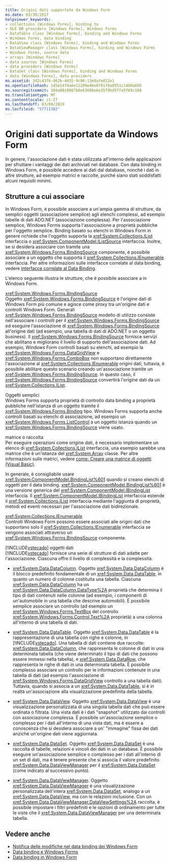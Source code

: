 ```yaml
---
title: Origini dati supportate da Windows Form
ms.date: 03/30/2017
helpviewer_keywords:
- collections [Windows Forms], binding to
- OLE DB providers [Windows Forms], Windows Forms
- DataTable class [Windows Forms], binding and Windows Forms
- Windows Forms, data binding
- DataView class [Windows Forms], binding and Windows Forms
- DataViewManager class [Windows Forms], binding and Windows Forms
- Windows Forms, source data
- arrays [Windows Forms]
- data sources [Windows Forms]
- data providers [Windows Forms]
- DataSet class [Windows Forms], binding and Windows Forms
- data [Windows Forms], data providers
ms.assetid: 3d2c43f6-462b-4d35-9c86-13e9afe012e1
ms.openlocfilehash: 145e14f4a6e11209e46e8761f8a0551c1400a605
ms.sourcegitcommit: 160a88c8087b0e63606e6e35f9bd57fa5f69c168
ms.translationtype: MT
ms.contentlocale: it-IT
ms.lasthandoff: 03/09/2019
ms.locfileid: "57711302"
---
```

# <a name="data-sources-supported-by-windows-forms"></a>Origini dati supportate da Windows Form
In genere, l'associazione dati è stata utilizzata all'interno delle applicazioni per sfruttare i vantaggi dei dati archiviati nel database. Con data binding in Windows Form, è possibile accedere ai dati dal database, nonché i dati in altre strutture, ad esempio matrici e raccolte, purché siano stati soddisfatti alcuni requisiti minimi.  
  
## <a name="structures-to-bind-to"></a>Strutture a cui associare  
 In Windows Form, è possibile associare a un'ampia gamma di strutture, da semplici oggetti (associazione semplice) agli elenchi complessi, ad esempio tabelle di dati ADO.NET (associazione complessa). Per l'associazione semplice, Windows Forms supporta l'associazione a proprietà pubbliche per l'oggetto semplice. Binding basato su elenchi in Windows Form in genere richiede che l'oggetto supporta la <xref:System.Collections.IList> interfaccia o <xref:System.ComponentModel.IListSource> interfaccia. Inoltre, se si desidera associare con tramite una <xref:System.Windows.Forms.BindingSource> componente, è possibile associare a un oggetto che supporta il <xref:System.Collections.IEnumerable> interfaccia. Per altre informazioni sulle interfacce correlate al data binding, vedere [interfacce correlate al Data Binding](interfaces-related-to-data-binding.md).  
  
 L'elenco seguente illustra le strutture, che è possibile associare a in Windows Form.  
  
 <xref:System.Windows.Forms.BindingSource>  
 Oggetto <xref:System.Windows.Forms.BindingSource> è l'origine dati di Windows Form più comune e agisce come proxy tra un'origine dati e controlli Windows Form. Generali <xref:System.Windows.Forms.BindingSource> modello di utilizzo consiste nell'associare i controlli per il <xref:System.Windows.Forms.BindingSource> ed eseguire l'associazione di <xref:System.Windows.Forms.BindingSource> all'origine dati (ad esempio, una tabella di dati di ADO.NET o un oggetto business). Il <xref:System.Windows.Forms.BindingSource> fornisce servizi che abilitano e migliorano il livello di supporto dell'associazione dati. Ad esempio, Windows Form controlli basati su elenchi, ad esempio la <xref:System.Windows.Forms.DataGridView> e <xref:System.Windows.Forms.ComboBox> non supportano direttamente l'associazione al <xref:System.Collections.IEnumerable> origini dati, tuttavia, è possibile abilitare questo scenario creando un'associazione tramite un <xref:System.Windows.Forms.BindingSource>. In questo caso, il <xref:System.Windows.Forms.BindingSource> convertirà l'origine dati da un <xref:System.Collections.IList>.  
  
 Oggetti semplici  
 Windows Forms supporta proprietà di controllo data binding a proprietà pubbliche nell'istanza di un oggetto tramite il <xref:System.Windows.Forms.Binding> tipo. Windows Forms supporta anche controlli basati su elenchi di associazione, ad esempio un <xref:System.Windows.Forms.ListControl> a un oggetto istanza quando un <xref:System.Windows.Forms.BindingSource> viene usato.  
  
 matrice o raccolta  
 Per eseguire operazioni come origine dati, è necessario implementare un elenco di <xref:System.Collections.IList> interfaccia, una esempio sarebbe una matrice che è un'istanza del <xref:System.Array> classe. Per altre informazioni sulle matrici, vedere [come: Creare una matrice di oggetti (Visual Basic)](https://docs.microsoft.com/previous-versions/visualstudio/visual-studio-2010/487y7874(v=vs.100)).  
  
 In generale, è consigliabile usare <xref:System.ComponentModel.BindingList%601> quando si creano elenchi di oggetti per il data binding. <xref:System.ComponentModel.BindingList%601> è una versione generica del <xref:System.ComponentModel.IBindingList> interfaccia. Il <xref:System.ComponentModel.IBindingList> interfaccia estende il <xref:System.Collections.IList> interfaccia mediante l'aggiunta di proprietà, metodi ed eventi necessari per l'associazione dati bidirezionale.  
  
 <xref:System.Collections.IEnumerable>  
 Controlli Windows Form possono essere associati alle origini dati che supportano solo il <xref:System.Collections.IEnumerable> interfaccia se vengono associati attraverso un <xref:System.Windows.Forms.BindingSource> componente.  
  
 [!INCLUDE[vstecado](../../../includes/vstecado-md.md)] oggetti dati  
 [!INCLUDE[vstecado](../../../includes/vstecado-md.md)] fornisce una serie di strutture di dati adatte per l'associazione. Ciascuna offre il livello di complessità e la complessità.  
  
-   <xref:System.Data.DataColumn>. Oggetto <xref:System.Data.DataColumn> è il blocco predefinito fondamentale di un <xref:System.Data.DataTable>, in quanto un numero di colonne costituita una tabella. Ciascuna <xref:System.Data.DataColumn> ha un <xref:System.Data.DataColumn.DataType%2A> proprietà che determina il tipo di dati contenuti nelle colonne (ad esempio, i componenti di un'automobile in una tabella che descrive automobili). È possibile semplice associare un controllo (ad esempio un <xref:System.Windows.Forms.TextBox> del controllo <xref:System.Windows.Forms.Control.Text%2A> proprietà) a una colonna all'interno di una tabella di dati.  
  
-   <xref:System.Data.DataTable>. Oggetto <xref:System.Data.DataTable> è la rappresentazione di una tabella con righe e colonne, in [!INCLUDE[vstecado](../../../includes/vstecado-md.md)]. Una tabella di dati contiene due raccolte: <xref:System.Data.DataColumn>, che rappresenta le colonne di dati in una determinata tabella (che viene determinato il tipo di dati che possono essere immessi nella tabella), e <xref:System.Data.DataRow>, che rappresenta le righe di dati in una determinata tabella. È possibile complesso associare un controllo per le informazioni contenute in una tabella di dati (ad esempio l'associazione di <xref:System.Windows.Forms.DataGridView> controllo a una tabella dati). Tuttavia, quando si associa a un <xref:System.Data.DataTable>, si è in realtà un'associazione alla visualizzazione predefinita della tabella.  
  
-   <xref:System.Data.DataView>. Oggetto <xref:System.Data.DataView> è una visualizzazione personalizzata di una singola tabella dati che può essere ordinata o filtrata. Una vista dati è i dati "snapshot" utilizzato dai controlli con associazione complessa. È possibile un'associazione semplice o complesso per i dati all'interno di una vista dati, ma è essere a conoscenza che si desidera associare a un' "immagine" fissa dei dati anziché un'origine dati viene aggiornata.  
  
-   <xref:System.Data.DataSet>. Oggetto <xref:System.Data.DataSet> è una raccolta di tabelle, relazioni e vincoli dei dati in un database. È possibile eseguire un'associazione semplice o complesso per i dati all'interno di un set di dati, ma è tenere presente che si associa il valore predefinito <xref:System.Data.DataViewManager> per il <xref:System.Data.DataSet> (come indicato al successivo punto).  
  
-   <xref:System.Data.DataViewManager>. Oggetto <xref:System.Data.DataViewManager> è una visualizzazione personalizzata dell'intera <xref:System.Data.DataSet>, analogo a un <xref:System.Data.DataView>, ma con le relazioni inclusione. Con un <xref:System.Data.DataViewManager.DataViewSettings%2A> raccolta, è possibile impostare i filtri predefiniti e le opzioni di ordinamento per tutte le viste che il <xref:System.Data.DataViewManager> per una determinata tabella.  
  
## <a name="see-also"></a>Vedere anche
- [Notifica delle modifiche nel data binding dei Windows Form](change-notification-in-windows-forms-data-binding.md)
- [Data binding e Windows Forms](data-binding-and-windows-forms.md)
- [Data binding in Windows Form](windows-forms-data-binding.md)
